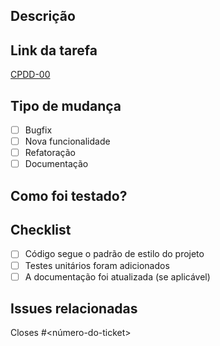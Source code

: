 ## Descrição
<!-- Descreva o que foi alterado, o porquê, e as principais modificações. -->

## Link da tarefa
<!-- Adicione aqui o link da tarefa no Jira, Trello ou qualquer ferramenta de gestão de tarefas. -->
[CPDD-00](link-da-tarefa)

## Tipo de mudança
- [ ] Bugfix
- [ ] Nova funcionalidade
- [ ] Refatoração
- [ ] Documentação

## Como foi testado?
<!-- Descreva os passos para reproduzir os testes e as verificações feitas. -->

## Checklist
- [ ] Código segue o padrão de estilo do projeto
- [ ] Testes unitários foram adicionados
- [ ] A documentação foi atualizada (se aplicável)

## Issues relacionadas
<!-- Feche issues relacionadas com essa PR, usando a keyword 'Closes' -->
Closes #<número-do-ticket>